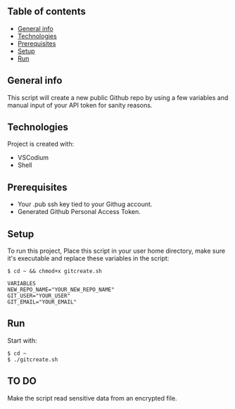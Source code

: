 ## Table of contents
* [General info](#general-info)
* [Technologies](#technologies)
* [Prerequisites](#prerequisites)
* [Setup](#setup)
* [Run](#run)


## General info
This script will create a new public Github repo by using a few variables and manual input of your API token for sanity reasons.

## Technologies
Project is created with:
* VSCodium
* Shell

## Prerequisites
* Your .pub ssh key tied to your Githug account.
* Generated Github Personal Access Token.


## Setup
To run this project, Place this script in your user home directory, make sure it's executable and replace these variables in the script:

```
$ cd ~ && chmod+x gitcreate.sh
```

```
VARIABLES
NEW_REPO_NAME="YOUR_NEW_REPO_NAME"
GIT_USER="YOUR_USER"
GIT_EMAIL="YOUR_EMAIL"
```
## Run
Start with:

```
$ cd ~
$ ./gitcreate.sh
```

## TO DO
Make the script read sensitive data from an encrypted file.
